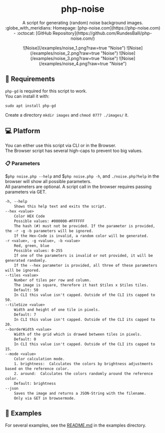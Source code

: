 <h1 align="center">php-noise</h1>
<p align="center">A script for generating (random) noise background images.  
:globe_with_meridians: Homepage: [php-noise.com](https://php-noise.com) - :octocat: [GitHub Repository](https://github.com/RundesBalli/php-noise.com/)</p>  

<p align="center">
![Noise](/examples/noise_1.png?raw=true "Noise")
![Noise](/examples/noise_2.png?raw=true "Noise")
![Noise](/examples/noise_3.png?raw=true "Noise")
![Noise](/examples/noise_4.png?raw=true "Noise")
</p>

## :wrench: Requirements
`php-gd` is required for this script to work.  
You can install it with:  
```
sudo apt install php-gd
```
Create a directory `mkdir images` and `chmod 0777 ./images/` it.

## :computer: Platform
You can either use this script via CLI or in the Browser.  
The Browser script has several high-caps to prevent too big values.  

### :clipboard: Parameters
$`php noise.php --help` and $`php noise.php -h`, and `./noise.php?help` in the browser will show all possible parameters.  
All parameters are optional. A script call in the browser requires passing parameters via GET.

```
-h, --help
	Shows this help text and exits the script.
--hex <value>
	Color HEX Code
	Possible values: #000000-#FFFFFF
	The hash (#) must not be provided. If the parameter is provided, the -r -g -b parameters will be ignored.
	If the Hex-Code is invalid, a random color will be generated.
-r <value>, -g <value>, -b <value>
	Red, green, blue
	Possible values: 0-255
	If one of the parameters is invalid or not provided, it will be generated randomly.
	If the --hex parameter is provided, all three of these parameters will be ignored.
--tiles <value>
	Number of tiles per row and column.
	The image is square, therefore it hast $tiles x $tiles tiles.
	Default: 50
	In CLI this value isn't capped. Outside of the CLI its capped to 50.
--tileSize <value>
	Width and height of one tile in pixels.
	Default: 7
	In CLI this value isn't capped. Outside of the CLI its capped to 20.
--borderWidth <value>
	Width of the grid which is drawed between tiles in pixels.
	Default: 0
	In CLI this value isn't capped. Outside of the CLI its capped to 15.
--mode <value>
	Color calculation mode.
	1. brightness:	Calculates the colors by brightness adjustments based on the reference color.
	2. around:	Calculates the colors randomly around the reference color.
	Default: brightness
--json
	Saves the image and returns a JSON-String with the filename.
	Only via GET in browsermode.
```

## :bookmark_tabs: Examples
For several examples, see the [README.md](https://github.com/RundesBalli/php-noise/blob/master/examples/README.md) in the examples directory.
